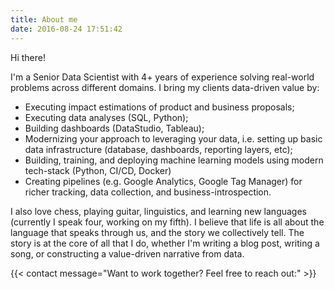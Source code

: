 ```yaml
---
title: About me
date: 2016-08-24 17:51:42
---
```


Hi there!

I'm a Senior Data Scientist with 4+ years of experience solving real-world problems across different domains. I bring my clients data-driven value by:
- Executing impact estimations of product and business proposals;
- Executing data analyses (SQL, Python);
- Building dashboards (DataStudio, Tableau);
- Modernizing your approach to leveraging your data, i.e. setting up basic data infrastructure (database, dashboards, reporting layers, etc);
- Building, training, and deploying machine learning models using modern tech-stack (Python, CI/CD, Docker)
- Creating pipelines (e.g. Google Analytics, Google Tag Manager) for richer tracking, data collection, and business-introspection.

I also love chess, playing guitar, linguistics, and learning new languages (currently I speak four, working on my fifth). I believe that life is all about the language that speaks through us, and the story we collectively tell. The story is at the core of all that I do, whether I'm writing a blog post, writing a song, or constructing a value-driven narrative from data.

{{< contact message="Want to work together? Feel free to reach out:" >}}